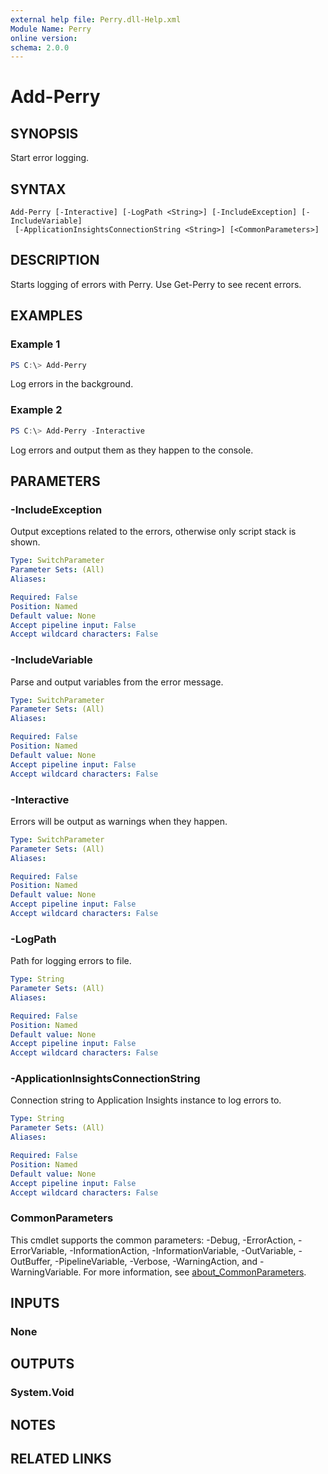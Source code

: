 ```yaml
---
external help file: Perry.dll-Help.xml
Module Name: Perry
online version:
schema: 2.0.0
---
```


# Add-Perry

## SYNOPSIS
Start error logging.

## SYNTAX

```
Add-Perry [-Interactive] [-LogPath <String>] [-IncludeException] [-IncludeVariable]
 [-ApplicationInsightsConnectionString <String>] [<CommonParameters>]
```

## DESCRIPTION
Starts logging of errors with Perry. Use Get-Perry to see recent errors.

## EXAMPLES

### Example 1
```powershell
PS C:\> Add-Perry
```

Log errors in the background.

### Example 2
```powershell
PS C:\> Add-Perry -Interactive
```

Log errors and output them as they happen to the console.

## PARAMETERS

### -IncludeException
Output exceptions related to the errors, otherwise only script stack is shown.

```yaml
Type: SwitchParameter
Parameter Sets: (All)
Aliases:

Required: False
Position: Named
Default value: None
Accept pipeline input: False
Accept wildcard characters: False
```

### -IncludeVariable
Parse and output variables from the error message.

```yaml
Type: SwitchParameter
Parameter Sets: (All)
Aliases:

Required: False
Position: Named
Default value: None
Accept pipeline input: False
Accept wildcard characters: False
```

### -Interactive
Errors will be output as warnings when they happen.

```yaml
Type: SwitchParameter
Parameter Sets: (All)
Aliases:

Required: False
Position: Named
Default value: None
Accept pipeline input: False
Accept wildcard characters: False
```

### -LogPath
Path for logging errors to file.

```yaml
Type: String
Parameter Sets: (All)
Aliases:

Required: False
Position: Named
Default value: None
Accept pipeline input: False
Accept wildcard characters: False
```

### -ApplicationInsightsConnectionString
Connection string to Application Insights instance to log errors to.

```yaml
Type: String
Parameter Sets: (All)
Aliases:

Required: False
Position: Named
Default value: None
Accept pipeline input: False
Accept wildcard characters: False
```

### CommonParameters
This cmdlet supports the common parameters: -Debug, -ErrorAction, -ErrorVariable, -InformationAction, -InformationVariable, -OutVariable, -OutBuffer, -PipelineVariable, -Verbose, -WarningAction, and -WarningVariable. For more information, see [about_CommonParameters](http://go.microsoft.com/fwlink/?LinkID=113216).

## INPUTS

### None
## OUTPUTS

### System.Void
## NOTES

## RELATED LINKS
